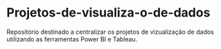 # Projetos-de-visualiza-o-de-dados
Repositório destinado a centralizar os projetos de vizualização de dados utilizando as ferramentas Power BI e Tableau.

